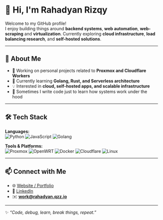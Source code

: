 # 👋 Hi, I'm Rahadyan Rizqy

Welcome to my GitHub profile!  
I enjoy building things around **backend systems**, **web automation**, **web-scraping** and **virtualization**.  Currently exploring **cloud infrastructure**, **load balancing research**, and **self-hosted solutions**.

---

## 🚀 About Me
- 🔭 Working on personal projects related to **Proxmox and Cloudflare Workers**
- 🌱 Currently learning **Golang, Rust, and Serverless architecture**
- 💡 Interested in **cloud, self-hosted apps, and scalable infrastructure**
- 📝 Sometimes I write code just to learn how systems work under the hood

---

## 🛠️ Tech Stack
**Languages:**  
![Python](https://img.shields.io/badge/Python-3776AB?logo=python&logoColor=white) 
![JavaScript](https://img.shields.io/badge/JavaScript-F7DF1E?logo=javascript&logoColor=black)
![Golang](https://img.shields.io/badge/Go-00ADD8?logo=go&logoColor=white)

**Tools & Platforms:**  
![Proxmox](https://img.shields.io/badge/Proxmox-EE7203?logo=proxmox&logoColor=white) 
![OpenWRT](https://img.shields.io/badge/OpenWRT-00A0DE?logo=openwrt&logoColor=white) 
![Docker](https://img.shields.io/badge/Docker-2496ED?logo=docker&logoColor=white) 
![Cloudflare](https://img.shields.io/badge/Cloudflare-F38020?logo=cloudflare&logoColor=white) 
![Linux](https://img.shields.io/badge/Linux-FCC624?logo=linux&logoColor=black)

---

## 📫 Connect with Me
- 🌐 [Website / Portfolio](https://rahadyan.qzz.io)
- 💼 [LinkedIn](https://linkedin.com/in/rahadyanrizqy)
- ✉️ **work@rahadyan.qzz.io**

---

✨ _“Code, debug, learn, break things, repeat.”_
